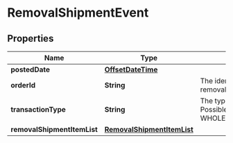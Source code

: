 # RemovalShipmentEvent

## Properties
Name | Type | Description | Notes
------------ | ------------- | ------------- | -------------
**postedDate** | [**OffsetDateTime**](OffsetDateTime.md) |  |  [optional]
**orderId** | **String** | The identifier for the removal shipment order. |  [optional]
**transactionType** | **String** | The type of removal order.  Possible values:  * WHOLESALE_LIQUIDATION |  [optional]
**removalShipmentItemList** | [**RemovalShipmentItemList**](RemovalShipmentItemList.md) |  |  [optional]
